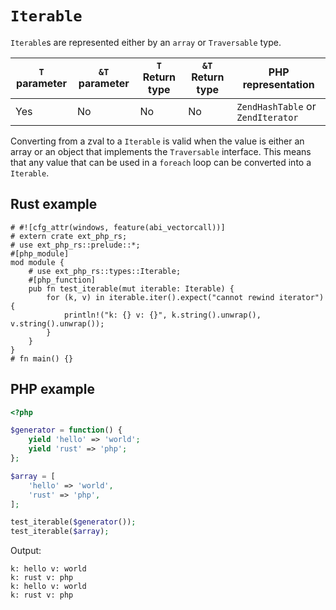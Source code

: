 # `Iterable`

`Iterable`s are represented either by an `array` or `Traversable` type.

| `T` parameter | `&T` parameter | `T` Return type | `&T` Return type | PHP representation               |
|---------------|----------------|-----------------| ---------------- |----------------------------------|
| Yes           | No             | No              | No               | `ZendHashTable` or `ZendIterator` |

Converting from a zval to a `Iterable` is valid when the value is either an array or an object
that implements the `Traversable` interface. This means that any value that can be used in a
`foreach` loop can be converted into a `Iterable`.

## Rust example

```rust,no_run
# #![cfg_attr(windows, feature(abi_vectorcall))]
# extern crate ext_php_rs;
# use ext_php_rs::prelude::*;
#[php_module]
mod module {
    # use ext_php_rs::types::Iterable;
    #[php_function]
    pub fn test_iterable(mut iterable: Iterable) {
        for (k, v) in iterable.iter().expect("cannot rewind iterator") {
            println!("k: {} v: {}", k.string().unwrap(), v.string().unwrap());
        }
    }
}
# fn main() {}
```

## PHP example

```php
<?php

$generator = function() {
    yield 'hello' => 'world';
    yield 'rust' => 'php';
};

$array = [
    'hello' => 'world',
    'rust' => 'php',
];

test_iterable($generator());
test_iterable($array);
```

Output:

```text
k: hello v: world
k: rust v: php
k: hello v: world
k: rust v: php
```
